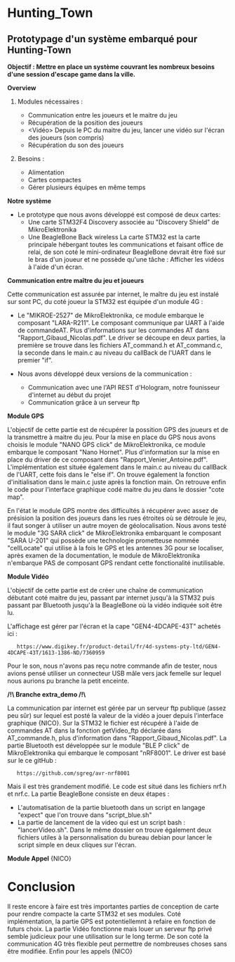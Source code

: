 # Hunting_Town
## Prototypage d'un système embarqué pour Hunting-Town


__Objectif : Mettre en place un système couvrant les nombreux besoins d'une session d'escape game dans la ville.__


__Overview__

 1. Modules nécessaires :
 
    * <Comm> Communication entre les joueurs et le maitre du jeu
    * <GPS> Récupération de la position des joueurs
    * <Vidéo> Depuis le PC du maitre du jeu, lancer une vidéo sur l'écran des joueurs (son compris)
    * <Appel> Récupération du son des joueurs
  
 2. Besoins :
 
    * Alimentation
    * Cartes compactes
    * Gérer plusieurs équipes en même temps
  
  
__Notre système__

 * Le prototype que nous avons développé est composé de deux cartes:
    * Une carte STM32F4 Discovery associée au "Discovery Shield" de MikroElektronika
    * Une BeagleBone Back wireless
  La carte STM32 est la carte principale hébergant toutes les communications et faisant office de relai, de son coté le mini-ordinateur 
BeagleBone devrait être fixé sur le bras d'un joueur et ne possède qu'une tâche : Afficher les vidéos à l'aide d'un écran.


__Communication entre maître du jeu et joueurs__

Cette communication est assurée par internet, le maître du jeu est instalé sur sont PC, du coté joueur la STM32 est équipée d'un module 4G :

  * Le "MIKROE-2527" de MikroElektronika, ce module embarque le composant "LARA-R211". Le composant communique par UART à l'aide de commandeAT. Plus d'informations sur les commandes AT dans "Rapport_Gibaud_Nicolas.pdf". 
  Le driver se découpe en deux parties, la première se trouve dans les fichiers AT_command.h et AT_command.c, la seconde dans le main.c au niveau du callBack de l'UART dans le premier "if".
  
 * Nous avons développé deux versions de la communication : 
    * Communication avec une l'API REST d'Hologram, notre founisseur d'internet au début du projet
    * Communication grâce à un serveur ftp


__Module GPS__

  L'objectif de cette partie est de récupérer la possition GPS des joueurs et de la transmettre à maitre du jeu.
  Pour la mise en place du GPS nous avons choisis le module "NANO GPS click" de MikroElektronika, ce module embarque le composant "Nano Hornet". Plus d'information sur la mise en place du driver de ce composant dans "Rapport_Venier_Antoine.pdf".
  L'implémentation est située également dans le main.c au niveau du callBack de l'UART, cette fois dans le "else if". On trouve également la fonction d'initialisation dans le main.c juste après la fonction main.
  On retrouve enfin le code pour l'interface graphique codé maitre du jeu dans le dossier "cote map". 
  
  En l'état le module GPS montre des difficultés à récupérer avec assez de présision la position des joueurs dans les rues étroites où se détroule le jeu, il faut songer à utiliser un autre moyen de géolocalisation. 
   Nous avons testé le module "3G SARA click" de MikroElektronika embarquant le composant "SARA U-201" qui possède une technologie prometteuse nommée "cellLocate" qui utilise à la fois le GPS et les antennes 3G pour se localiser, après examen de la documentation, le module de MikroElektronika n'embarque PAS de composant GPS rendant cette fonctionalité inutilisable.


 __Module Vidéo__
 
  L'objectif de cette partie est de créer une chaîne de communication débutant coté maitre du jeu, passant par internet jusqu'à la STM32 puis passant par Bluetooth jusqu'à la BeagleBone où la vidéo indiquée soit être lu.
  
  L'affichage est gérer par l'écran et la cape "GEN4-4DCAPE-43T" achetés ici : 
  <!-- -->
       https://www.digikey.fr/product-detail/fr/4d-systems-pty-ltd/GEN4-4DCAPE-43T/1613-1386-ND/7360959 
  <!-- -->

  Pour le son, nous n'avons pas reçu notre commande afin de tester, nous avions pensé utiliser un connecteur USB mâle vers jack femelle sur lequel nous aurions pu branche la petit enceinte.
  
  
__/!\ Branche extra_demo /!\\__

  La communication par internet est gérée par un serveur ftp publique (assez peu sûr) sur lequel est posté la valeur de la vidéo a jouer depuis l'interface graphique {NICO}.
  Sur la STM32 le fichier est récupéré à l'aide de commandes AT dans la fonction getVideo_ftp déclarée dans AT_commande.h, plus d'information dans "Rapport_Gibaud_Nicolas.pdf". 
  La partie Bluetooth est développée sur le module "BLE P click" de MikroElektronika qui embarque le composant "nRF8001". Le driver est basé sur le ce gitHub :
  
  <!-- -->
       https://github.com/sgreg/avr-nrf8001 
 <!-- --> 
 
  Mais il est très grandement modifié. Le code est situé dans les fichiers nrf.h et nrf.c.
  La partie BeagleBone consiste en deux étapes : 
  * L'automatisation de la partie bluetooth dans un script en langage "expect" que l'on trouve dans "script_blue.sh"
  * La partie de lancement de la video qui est un script bash : "lancerVideo.sh". Dans le même dossier on trouve également deux fichiers utiles à la personnalisation du bureau debian pour lancer le script simple en deux cliques sur l'écran.
  
__Module Appel__
  {NICO}
  
# Conclusion

  Il reste encore à faire est très importantes parties de conception de carte pour rendre compacte la carte STM32 et ses modules. 
  Coté implémentation, la partie GPS est potentiellemnt à refaire en fonction de futurs choix. 
  La partie Vidéo fonctionne mais louer un serveur ftp privé semble judicieux pour une utilisation sur le long terme. De son coté la communication 4G très flexible peut permettre de nombreuses choses sans être modifiée. Enfin pour les appels {NICO}
